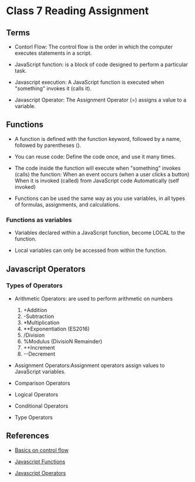 # Class 7 Reading Assignment


## Terms

* Contorl Flow: The control flow is the order in which the computer executes statements in a script.

* JavaScript function: is a block of code designed to perform a particular task.

* Javascript execution: A JavaScript function is executed when "something" invokes it (calls it).

* Javascript Operator: The Assignment Operator (=) assigns a value to a variable.

## Functions

* A function is defined with the function keyword, followed by a name, followed by parentheses ().

* You can reuse code: Define the code once, and use it many times.

* The code inside the function will execute when "something" invokes (calls) the function: When an event occurs (when a user clicks a button)
When it is invoked (called) from JavaScript code
Automatically (self invoked)

* Functions can be used the same way as you use variables, in all types of formulas, assignments, and calculations.

### Functions as variables

* Variables declared within a JavaScript function, become LOCAL to the function.

* Local variables can only be accessed from within the function.

## Javascript Operators

### Types of Operators

* Arithmetic Operators: are used to perform arithmetic on numbers
    1. +Addition
    2. -Subtraction
    3. *Multiplication 
    4. **Exponentiation (ES2016)
    5. /Division
    6. %Modulus (DivisioN Remainder)
    7. ++Increment
    8. --Decrement
* Assignment Operators:Assignment operators assign values to JavaScript variables.

* Comparison Operators
* Logical Operators
* Conditional Operators
* Type Operators

## References

* [Basics on control flow](https://developer.mozilla.org/en-US/docs/Glossary/Control_flow)

* [Javascript Functions](https://www.w3schools.com/js/js_functions.asp)

* [Javascript Operators](https://www.w3schools.com/js/js_operators.asp)


